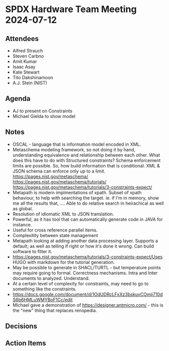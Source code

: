 # SPDX Hardware Team Meeting 2024-07-12

## Attendees
* Alfred Strauch
* Steven Carbno
* Amit Kumar
* Isaac Asay
* Kate Stewart
* Tito Dakshinamoon
* A.J. Stein (NIST)

## Agenda
* AJ to present on Constraints
* Michael Gielda to show model

## Notes
* OSCAL - Ianguage that is information model encoded in XML.
* Metaschema modeling framework, so not doing it by hand, understanding equivalence and relationship between each other.   What does this have to do with Structured constraints?    Schema enforcement limits are possible.    So, how build information that is conditional.   XML & JSON schema can enforce only up to a limit. 
https://pages.nist.gov/metaschema/
https://pages.nist.gov/metaschema/tutorials/
https://pages.nist.gov/metaschema/tutorials/3-constraints-expect/
* Metapath is modern implmentations of xpath.   Subset of xpath behaviour, to help with searching the target.   ie. if I'm in memory, show me all the results that, ....    Able to do relative search in heirachical as well as global. 
* Resolution of idiomatic XML to JSON translation.
* Powerful, as it has tool that can automatically generate code in JAVA for instance.
* Useful for cross reference parallel items.
* Complexitity between state management
* Metapath looking at adding another data processing layer.     Supports a default; as well as telling if right or how it's done it wrong.    Can build software to filter it. 
* https://pages.nist.gov/metaschema/tutorials/3-constraints-expect/Uses HUGO with markdown for the tutorial generation. 
* May be possible to generate in SHACL/TURTL - but temperature points may require  going to formal.  Correctness mechanisms.   Intra and Inter documents to analyzed.   Understand.
* At a certain level of complexity for constraints, may need to go to something like the constraints.
*  https://docs.google.com/document/d/1OdUDRcLFxXz3bskuvCOmji710dS6b6HMLuWMYBoF1Cc/edit
* Michael gave a demonstration of https://designer.antmicro.com/ - this is the "new" thing that replaces renopedia.

## Decisions

## Action Items

